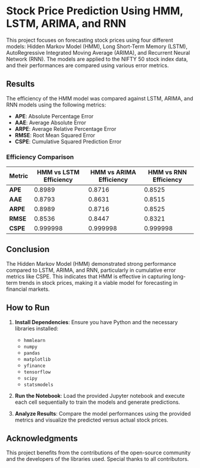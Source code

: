 # Stock Price Prediction Using HMM, LSTM, ARIMA, and RNN

This project focuses on forecasting stock prices using four different models: Hidden Markov Model (HMM), Long Short-Term Memory (LSTM), AutoRegressive Integrated Moving Average (ARIMA), and Recurrent Neural Network (RNN). The models are applied to the NIFTY 50 stock index data, and their performances are compared using various error metrics.

## Results

The efficiency of the HMM model was compared against LSTM, ARIMA, and RNN models using the following metrics:

- **APE**: Absolute Percentage Error
- **AAE**: Average Absolute Error
- **ARPE**: Average Relative Percentage Error
- **RMSE**: Root Mean Squared Error
- **CSPE**: Cumulative Squared Prediction Error

### Efficiency Comparison

| Metric  | HMM vs LSTM Efficiency | HMM vs ARIMA Efficiency | HMM vs RNN Efficiency |
|---------|------------------------|-------------------------|-----------------------|
| **APE** | 0.8989                 | 0.8716                  | 0.8525                |
| **AAE** | 0.8793                 | 0.8631                  | 0.8515                |
| **ARPE**| 0.8989                 | 0.8716                  | 0.8525                |
| **RMSE**| 0.8536                 | 0.8447                  | 0.8321                |
| **CSPE**| 0.999998               | 0.999998                | 0.999998              |

## Conclusion

The Hidden Markov Model (HMM) demonstrated strong performance compared to LSTM, ARIMA, and RNN, particularly in cumulative error metrics like CSPE. This indicates that HMM is effective in capturing long-term trends in stock prices, making it a viable model for forecasting in financial markets.

## How to Run

1. **Install Dependencies**: Ensure you have Python and the necessary libraries installed:
   - `hmmlearn`
   - `numpy`
   - `pandas`
   - `matplotlib`
   - `yfinance`
   - `tensorflow`
   - `scipy`
   - `statsmodels`

2. **Run the Notebook**: Load the provided Jupyter notebook and execute each cell sequentially to train the models and generate predictions.

3. **Analyze Results**: Compare the model performances using the provided metrics and visualize the predicted versus actual stock prices.

## Acknowledgments

This project benefits from the contributions of the open-source community and the developers of the libraries used. Special thanks to all contributors.
